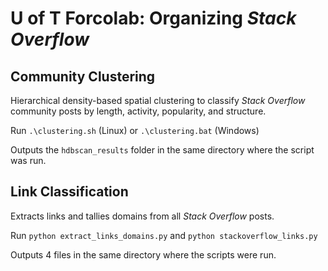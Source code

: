 # U of T Forcolab: Organizing *Stack Overflow*

## Community Clustering
Hierarchical density-based spatial clustering to classify *Stack Overflow* community posts by length, activity, popularity, and structure.

Run `.\clustering.sh` (Linux) or `.\clustering.bat` (Windows)

Outputs the `hdbscan_results` folder in the same directory where the script was run.

## Link Classification
Extracts links and tallies domains from all *Stack Overflow* posts.

Run `python extract_links_domains.py` and `python stackoverflow_links.py`

Outputs 4 files in the same directory where the scripts were run.
